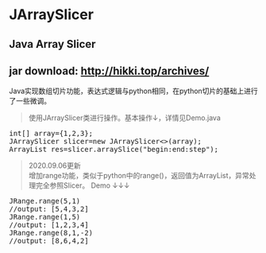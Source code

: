 # JArraySlicer
## Java Array Slicer
## jar download: http://hikki.top/archives/

Java实现数组切片功能，表达式逻辑与python相同，在python切片的基础上进行了一些微调。  
>使用JArraySlicer类进行操作。基本操作↓，详情见Demo.java
<pre>
int[] array={1,2,3};
JArraySlicer<Integer> slicer=new JArraySlicer<>(array);
ArrayList<Integer> res=slicer.arraySlice("begin:end:step");
</pre>


>2020.09.06更新  
增加range功能，类似于python中的range()，返回值为ArrayList，异常处理完全参照Slicer。
Demo ↓↓↓  
<pre>
JRange.range(5,1)
//output: [5,4,3,2]
JRange.range(1,5)
//output: [1,2,3,4]
JRange.range(8,1,-2)
//output: [8,6,4,2]
</pre>